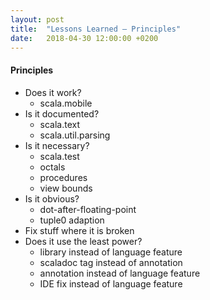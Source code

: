 ```yaml
---
layout: post
title:  "Lessons Learned – Principles"
date:   2018-04-30 12:00:00 +0200
---
```


#### Principles

- Does it work?
  - scala.mobile
- Is it documented?
  - scala.text
  - scala.util.parsing
- Is it necessary?
  - scala.test
  - octals
  - procedures
  - view bounds
- Is it obvious?
  - dot-after-floating-point
  - tuple0 adaption
- Fix stuff where it is broken
- Does it use the least power?
  - library instead of language feature
  - scaladoc tag instead of annotation
  - annotation instead of language feature
  - IDE fix instead of language feature
